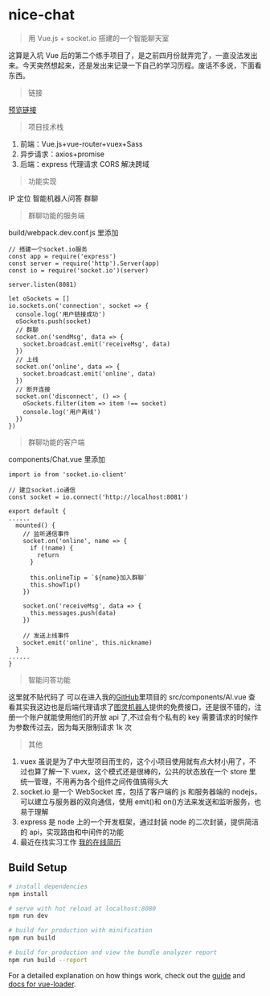 # nice-chat

> 用 Vue.js + socket.io 搭建的一个智能聊天室

这算是入坑 Vue 后的第二个练手项目了，是之前四月份就弄完了，一直没法发出来。今天突然想起来，还是发出来记录一下自己的学习历程。废话不多说，下面看东西。

> 链接

[预览链接][2]

> 项目技术栈

1.  前端：Vue.js+vue-router+vuex+Sass
2.  异步请求：axios+promise
3.  后端：express 代理请求 CORS 解决跨域

> 功能实现

IP 定位 智能机器人问答 群聊

> 群聊功能的服务端

build/webpack.dev.conf.js 里添加

```
// 搭建一个socket.io服务
const app = require('express')
const server = require('http').Server(app)
const io = require('socket.io')(server)

server.listen(8081)

let oSockets = []
io.sockets.on('connection', socket => {
  console.log('用户链接成功')
  oSockets.push(socket)
  // 群聊
  socket.on('sendMsg', data => {
    socket.broadcast.emit('receiveMsg', data)
  })
  // 上线
  socket.on('online', data => {
    socket.broadcast.emit('online', data)
  })
  // 断开连接
  socket.on('disconnect', () => {
    oSockets.filter(item => item !== socket)
    console.log('用户离线')
  })
})
```

> 群聊功能的客户端

components/Chat.vue 里添加

```
import io from 'socket.io-client'

// 建立socket.io通信
const socket = io.connect('http://localhost:8081')

export default {
......
  mounted() {
    // 监听通信事件
    socket.on('online', name => {
      if (!name) {
        return
      }

      this.onlineTip = `${name}加入群聊`
      this.showTip()
    })

    socket.on('receiveMsg', data => {
      this.messages.push(data)
    })

    // 发送上线事件
    socket.emit('online', this.nickname)
  }
......
}
```

> 智能问答功能

这里就不贴代码了 可以在进入我的[GitHub][3]里项目的 src/components/AI.vue 查看其实我这边也是后端代理请求了[图灵机器人][4]提供的免费接口，还是很不错的，注册一个账户就能使用他们的开放 api 了,不过会有个私有的 key 需要请求的时候作为参数传过去，因为每天限制请求 1k 次

> 其他

1.  vuex 虽说是为了中大型项目而生的，这个小项目使用就有点大材小用了，不过也算了解一下 vuex，这个模式还是很棒的，公共的状态放在一个 store 里统一管理，不用再为各个组件之间传值搞得头大
2.  socket.io 是一个 WebSocket 库，包括了客户端的 js 和服务器端的 nodejs，可以建立与服务器的双向通信，使用 emit()和 on()方法来发送和监听服务，也易于理解
3.  express 是 node 上的一个开发框架，通过封装 node 的二次封装，提供简洁的 api，实现路由和中间件的功能
4.  最近在找实习工作 [我的在线简历][5]

[1]: https://github.com/Nice-Ming/vue-chatroom
[2]: http://www.niceming.cn/nice-chat
[3]: https://github.com/Nice-Ming/vue-chatroom
[4]: http://www.tuling123.com/
[5]: http://www.niceming.cn/resume

## Build Setup

```bash
# install dependencies
npm install

# serve with hot reload at localhost:8080
npm run dev

# build for production with minification
npm run build

# build for production and view the bundle analyzer report
npm run build --report
```

For a detailed explanation on how things work, check out the [guide](http://vuejs-templates.github.io/webpack/) and [docs for vue-loader](http://vuejs.github.io/vue-loader).
